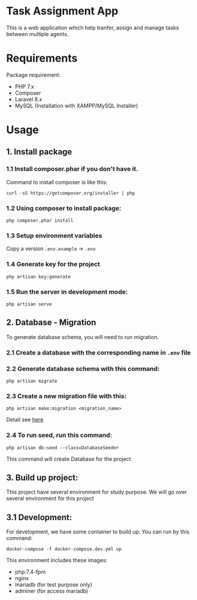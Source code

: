 # Task Assignment App

This is a web application which help tranfer, assign and manage tasks between multiple agents.

# Requirements

Package requirement:

-   PHP 7.x
-   Composer
-   Laravel 8.x
-   MySQL (Installation with XAMPP/MySQL Installer)

# Usage

## 1. Install package

### 1.1 Install composer.phar if you don't have it.

Command to install composer is like this:

```
curl -sS https://getcomposer.org/installer | php
```

### 1.2 Using composer to install package:

```
php composer.phar install
```

### 1.3 Setup environment variables

Copy a version `.env.example` -> `.env`

### 1.4 Generate key for the project

```
php artisan key:generate
```

### 1.5 Run the server in development mode:

```
php artisan serve
```

## 2. Database - Migration

To generate database schema, you will need to run migration.

### 2.1 Create a database with the corresponding name in `.env` file

### 2.2 Generate database schema with this command:

```
php artisan migrate
```

### 2.3 Create a new migration file with this:

```
php artisan make:migration <migration_name>
```

Detail see [here](https://laravel.com/docs/8.x/migrations)

### 2.4 To run seed, run this command:

```
php artisan db:seed --class=DatabaseSeeder
```

This command will create Database for the project

## 3. Build up project:

This project have several environment for study purpose. We will go over several environment for this project

## 3.1 Development:

For development, we have some container to build up:
You can run by this command:

```
docker-compose -f docker-compose.dev.yml up
```

This environment includes these images:

-   php:7.4-fpm
-   nginx
-   mariadb (for test purpose only)
-   adminer (for access mariadb)
